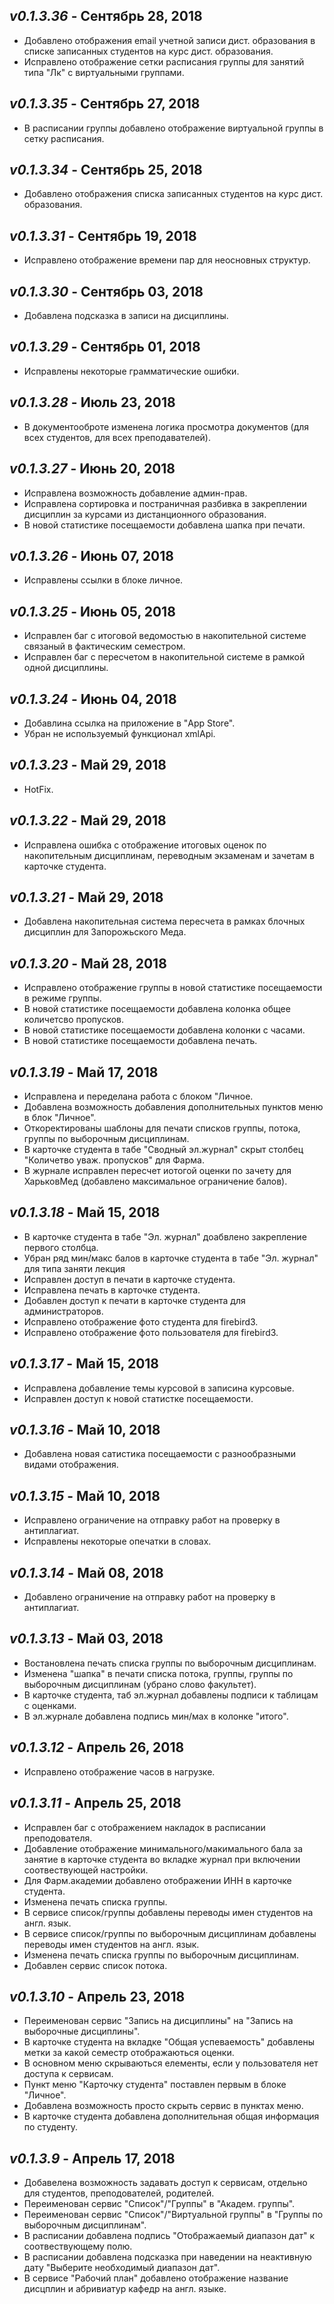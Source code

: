_v0.1.3.36_ - Сентябрь 28, 2018
------------------------

- Добавлено отображения email учетной записи дист. образования в списке записанных студентов на курс дист. образования.
- Исправлено отображение сетки расписания группы для занятий типа "Лк" с виртуальными группами.

_v0.1.3.35_ - Сентябрь 27, 2018
------------------------

- В расписании группы добавлено отображение виртуальной группы в сетку расписания.

_v0.1.3.34_ - Сентябрь 25, 2018
------------------------

- Добавлено отображения списка записанных студентов на курс дист. образования.

_v0.1.3.31_ - Сентябрь 19, 2018
------------------------

- Исправлено отображение времени пар для неосновных структур.

_v0.1.3.30_ - Сентябрь 03, 2018
------------------------

- Добавлена подсказка в записи на дисциплины.

_v0.1.3.29_ - Сентябрь 01, 2018
------------------------

- Исправлены некоторые грамматические ошибки. 

_v0.1.3.28_ - Июль 23, 2018
------------------------

- В документооброте изменена логика просмотра документов (для всех студентов, для всех преподавателей).

_v0.1.3.27_ - Июнь 20, 2018
------------------------

- Исправлена возможность добавление админ-прав.
- Исправлена сортировка и постраничная разбивка в закреплении дисциплин за курсами из дистанционного образования.
- В новой статистике посещаемости добавлена шапка при печати.

_v0.1.3.26_ - Июнь 07, 2018
------------------------

- Исправлены ссылки в блоке личное.

_v0.1.3.25_ - Июнь 05, 2018
------------------------

- Исправлен баг с итоговой ведомостью в накопительной системе связаный в фактическим семестром.
- Исправлен баг с пересчетом в накопительной системе в рамкой одной дисциплины.

_v0.1.3.24_ - Июнь 04, 2018
------------------------

- Добавлина ссылка на приложение в "App Store".
- Убран не используемый функционал xmlApi.

_v0.1.3.23_ - Май 29, 2018
------------------------

- HotFix.


_v0.1.3.22_ - Май 29, 2018
------------------------

- Исправлена ошибка с отображение итоговых оценок по накопительным дисциплинам, переводным экзаменам и зачетам в карточке студента.

_v0.1.3.21_ - Май 29, 2018
------------------------

- Добавлена накопительная система пересчета в рамках блочных дисциплин для Запорожьского Меда. 

_v0.1.3.20_ - Май 28, 2018
------------------------

- Исправлено отображение группы в новой статистике посещаемости в режиме группы.
- В новой статистике посещаемости добавлена колонка общее количетсво пропусков.
- В новой статистике посещаемости добавлена колонки с часами.
- В новой статистике посещаемости добавлена печать.

_v0.1.3.19_ - Май 17, 2018
------------------------

- Исправлена и переделана работа с блоком "Личное.
- Добавлена возможность добавления дополнительных пунктов меню в блок "Личное".
- Откоректированы шаблоны для печати списков группы, потока, группы по выборочным дисциплинам.
- В карточке студента в табе "Сводный эл.журнал" скрыт столбец "Количетво уваж. пропусков" для Фарма.
- В журнале исправлен пересчет иотогой оценки по зачету для ХарьковМед (добавлено максимальное ограничение балов).

_v0.1.3.18_ - Май 15, 2018
------------------------

- В карточке студента в табе "Эл. журнал" доабвлено закрепление первого столбца.
- Убран ряд мин/макс балов в карточке студента в табе "Эл. журнал" для типа заняти лекция
- Исправлен доступ в печати в карточке студента.
- Исправлена печать в карточке студента.
- Добавлен доступ к печати в карточке студента для администраторов.
- Исправлено отображение фото студента для firebird3.
- Исправлено отображение фото пользователя для firebird3.

_v0.1.3.17_ - Май 15, 2018
------------------------

- Исправлена добавление темы курсовой в записина курсовые.
- Исправлен доступ к новой статистке посещаемости.

_v0.1.3.16_ - Май 10, 2018
------------------------

- Добавлена новая сатистика посещаемости с разнообразными видами отображения.

_v0.1.3.15_ - Май 10, 2018
------------------------

- Исправлено ограничение на отправку работ на проверку в антиплагиат.
- Исправлены некоторые опечатки в словах.

_v0.1.3.14_ - Май 08, 2018
------------------------

- Добавлено ограничение на отправку работ на проверку в антиплагиат.

_v0.1.3.13_ - Май 03, 2018
------------------------

- Востановлена печать списка группы по выборочным дисциплинам.
- Изменена "шапка" в печати списка потока, группы, группы по выборочным дисциплинам (убрано слово факультет).
- В карточке студента, таб эл.журнал добавлены подписи к таблицам с оценками.
- В эл.журнале добавлена подпись мин/мах в колонке "итого".

_v0.1.3.12_ - Апрель 26, 2018
------------------------

- Исправлено отображение часов в нагрузке.

_v0.1.3.11_ - Апрель 25, 2018
------------------------

- Исправлен баг с отображением накладок в расписании преподователя.
- Добавление отображение минимального/макимального бала за занятие в карточке студента во вкладке журнал при включении соотвествующей настройки.
- Для Фарм.академии добавлено отображении ИНН в карточке студента.
- Изменена печать списка группы.
- В сервисе список/группы добавлены переводы имен студентов на англ. язык.
- В сервисе список/группы по выборочным дисциплинам добавлены переводы имен студентов на англ. язык.
- Изменена печать списка группы по выборочным дисциплинам.
- Добавлен сервис список потока.

_v0.1.3.10_ - Апрель 23, 2018
------------------------

- Переименован сервис "Запись на дисциплины" на "Запись на выборочные дисциплины".
- В карточке студента на вкладке "Общая успеваемость" добавлены метки за какой семестр отображаються оценки.
- В основном меню скрываються елементы, если у пользователя нет доступа к сервисам.
- Пункт меню "Карточку студента" поставлен первым в блоке "Личное".
- Добавлена возможность просто скрыть сервис в пунктах меню.
- В карточке студента добавлена дополнительная общая информация по студенту.

_v0.1.3.9_ - Апрель 17, 2018
------------------------

- Добавелена возможность задавать доступ к сервисам, отдельно для студентов, преподователей, родителей.
- Переименован сервис "Список"/"Группы" в "Академ. группы".
- Переименован сервис "Список"/"Виртуальной группы" в "Группы по выборочным дисциплинам".
- В расписании добавлена подпись "Отображаемый диапазон дат" к соотвествующему полю.
- В расписании добавлена подсказка при наведении на неактивную дату "Выберите необходимый диапазон дат".
- В сервисе "Рабочий план" добавлено отображение название дисцплин и абривиатур кафедр на англ. языке.